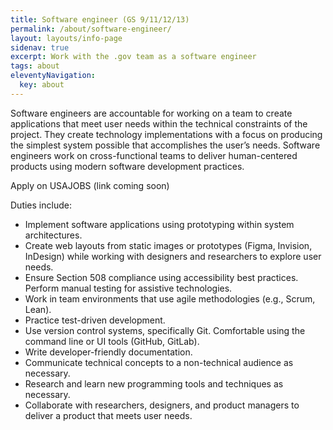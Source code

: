 ```yaml
---
title: Software engineer (GS 9/11/12/13)
permalink: /about/software-engineer/
layout: layouts/info-page
sidenav: true
excerpt: Work with the .gov team as a software engineer
tags: about
eleventyNavigation:
  key: about
---
```

  
Software engineers are accountable for working on a team to create applications that meet user needs within the technical constraints of the project. They create technology implementations with a focus on producing the simplest system possible that accomplishes the user’s needs. Software engineers work on cross-functional teams to deliver human-centered products using modern software development practices.

Apply on USAJOBS (link coming soon)

Duties include:
- Implement software applications using prototyping within system architectures.
- Create web layouts from static images or prototypes (Figma, Invision, InDesign) while working with designers and researchers to explore user needs.
- Ensure Section 508 compliance using accessibility best practices. Perform manual testing for assistive technologies.
- Work in team environments that use agile methodologies (e.g., Scrum, Lean).
- Practice test-driven development.
- Use version control systems, specifically Git. Comfortable using the command line or UI tools (GitHub, GitLab).
- Write developer-friendly documentation.
- Communicate technical concepts to a non-technical audience as necessary.
- Research and learn new programming tools and techniques as necessary.
- Collaborate with researchers, designers, and product managers to deliver a product that meets user needs.
